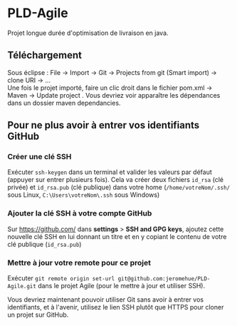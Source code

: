 # PLD-Agile
Projet longue durée d'optimisation de livraison en java.

## Téléchargement 
Sous éclipse :
File -> Import -> Git -> Projects from git (Smart import) -> clone URI -> ...   
Une fois le projet importé, faire un clic droit dans le fichier pom.xml -> Maven -> Update project .
Vous devriez voir apparaître les dépendances dans un dossier maven dependancies.

## Pour ne plus avoir à entrer vos identifiants GitHub

### Créer une clé SSH
Exécuter `ssh-keygen` dans un terminal et valider les valeurs par défaut (appuyer sur entrer plusieurs fois).
Cela va créer deux fichiers `id_rsa` (clé privée) et `id_rsa.pub` (clé publique) dans votre home (`/home/votreNom/.ssh/` sous Linux, `C:\Users\votreNom\.ssh` sous Windows)

### Ajouter la clé SSH à votre compte GitHub
Sur https://github.com/ dans **settings** > **SSH and GPG keys**, ajoutez cette nouvelle clé SSH en lui donnant un titre et en y copiant le contenu de votre clé publique (`id_rsa.pub`)

### Mettre à jour votre remote pour ce projet
Exécuter `git remote origin set-url git@github.com:jeromehue/PLD-Agile.git` dans le projet Agile (pour le mettre à jour et utiliser SSH).

Vous devriez maintenant pouvoir utiliser Git sans avoir à entrer vos identifiants, et à l'avenir, utilisez le lien SSH plutôt que HTTPS pour cloner un projet sur GitHub.
